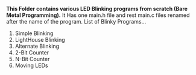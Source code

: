 **This Folder contains various LED Blinking programs from scratch (Bare Metal Programming).**
It Has one main.h file and rest main.c files renamed after the name of the program.
List of Blinky Programs...
1. Simple Blinking
2. LightHouse Blinking
3. Alternate Blinking
4. 2-Bit Counter
5. N-Bit Counter
6. Moving LEDs
